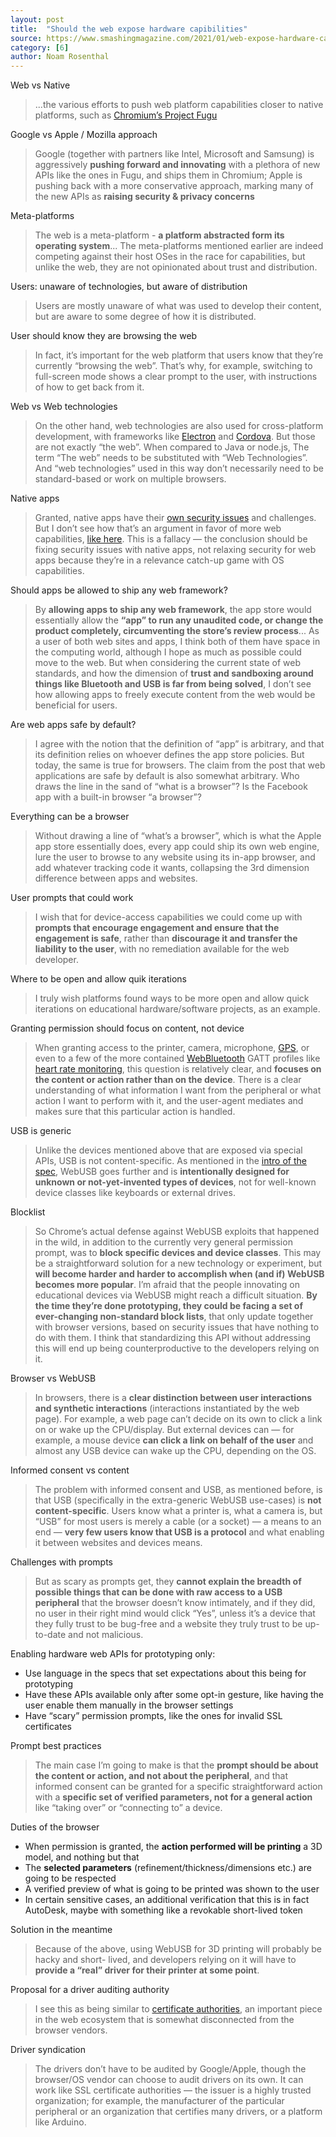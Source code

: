 ```yaml
---
layout: post
title:  "Should the web expose hardware capibilities"
source: https://www.smashingmagazine.com/2021/01/web-expose-hardware-capabilities/
category: [6]
author: Noam Rosenthal
---
```


Web vs Native

> ...the various efforts to push web platform capabilities closer to native platforms, such as [Chromium’s Project Fugu](https://www.chromium.org/teams/web-capabilities-fugu)

Google vs Apple / Mozilla approach

> Google (together with partners like Intel, Microsoft and Samsung) is aggressively **pushing forward and innovating** with a plethora of new APIs like the ones in Fugu, and ships them in Chromium; Apple is pushing back with a more conservative approach, marking many of the new APIs as **raising security & privacy concerns**

Meta-platforms

> The web is a meta-platform - **a platform abstracted form its operating system**... The meta-platforms mentioned earlier are indeed competing against their host OSes in the race for capabilities, but unlike the web, they are not opinionated about trust and distribution.

Users: unaware of technologies, but aware of distribution

> Users are mostly unaware of what was used to develop their content, but are aware to some degree of how it is distributed.

User should know they are browsing the web

> In fact, it’s important for the web platform that users know that they’re currently “browsing the web”. That’s why, for example, switching to full-screen mode shows a clear prompt to the user, with instructions of how to get back from it.

Web vs Web technologies

> On the other hand, web technologies are also used for cross-platform development, with frameworks like [Electron](https://www.electronjs.org/) and [Cordova](https://cordova.apache.org/). But those are not exactly “the web”. When compared to Java or node.js, The term “The web” needs to be substituted with “Web Technologies”. And “web technologies” used in this way don’t necessarily need to be standard-based or work on multiple browsers.

Native apps

> Granted, native apps have their [own security issues](https://www.imore.com/malicious-apps-ios-and-android-clock-24-million-downloads-500000-revenue) and challenges. But I don’t see how that’s an argument in favor of more web capabilities, [like here](https://infrequently.org/2020/06/platform-adjacency-theory/#fn-platform-adjacency-theory-25). This is a fallacy — the conclusion should be fixing security issues with native apps, not relaxing security for web apps because they’re in a relevance catch-up game with OS capabilities.

Should apps be allowed to ship any web framework?

> By **allowing apps to ship any web framework**, the app store would essentially allow the **“app” to run any unaudited code, or change the product completely, circumventing the store’s review process**... As a user of both web sites and apps, I think both of them have space in the computing world, although I hope as much as possible could move to the web. But when considering the current state of web standards, and how the dimension of **trust and sandboxing around things like Bluetooth and USB is far from being solved**, I don’t see how allowing apps to freely execute content from the web would be beneficial for users.

Are web apps safe by default?

> I agree with the notion that the definition of “app” is arbitrary, and that its definition relies on whoever defines the app store policies. But today, the same is true for browsers. The claim from the post that web applications are safe by default is also somewhat arbitrary. Who draws the line in the sand of “what is a browser”? Is the Facebook app with a built-in browser “a browser”?

Everything can be a browser

> Without drawing a line of “what’s a browser”, which is what the Apple app store essentially does, every app could ship its own web engine, lure the user to browse to any website using its in-app browser, and add whatever tracking code it wants, collapsing the 3rd dimension difference between apps and websites.

User prompts that could work

> I wish that for device-access capabilities we could come up with **prompts that encourage engagement and ensure that the engagement is safe**, rather than **discourage it and transfer the liability to the user**, with no remediation available for the web developer.

Where to be open and allow quik iterations

> I truly wish platforms found ways to be more open and allow quick iterations on educational hardware/software projects, as an example.

Granting permission should focus on content, not device

> When granting access to the printer, camera, microphone, [GPS](https://developer.mozilla.org/en-US/docs/Web/API/Geolocation_API), or even to a few of the more contained [WebBluetooth](https://web.dev/bluetooth/) GATT profiles like [heart rate monitoring](https://www.bluetooth.com/specifications/gatt/), this question is relatively clear, and **focuses on the content or action rather than on the device**. There is a clear understanding of what information I want from the peripheral or what action I want to perform with it, and the user-agent mediates and makes sure that this particular action is handled.

USB is generic

> Unlike the devices mentioned above that are exposed via special APIs, USB is not content-specific. As mentioned in the [intro of the spec](https://wicg.github.io/webusb/#introduction), WebUSB goes further and is **intentionally designed for unknown or not-yet-invented types of devices**, not for well-known device classes like keyboards or external drives.

Blocklist

> So Chrome’s actual defense against WebUSB exploits that happened in the wild, in addition to the currently very general permission prompt, was to **block specific devices and device classes**. This may be a straightforward solution for a new technology or experiment, but **will become harder and harder to accomplish when (and if) WebUSB becomes more popular**. I’m afraid that the people innovating on educational devices via WebUSB might reach a difficult situation. **By the time they’re done prototyping, they could be facing a set of ever-changing non-standard block lists**, that only update together with browser versions, based on security issues that have nothing to do with them. I think that standardizing this API without addressing this will end up being counterproductive to the developers relying on it.

Browser vs WebUSB

> In browsers, there is a **clear distinction between user interactions and synthetic interactions** (interactions instantiated by the web page). For example, a web page can’t decide on its own to click a link on or wake up the CPU/display. But external devices can — for example, a mouse device **can click a link on behalf of the user** and almost any USB device can wake up the CPU, depending on the OS.

Informed consent vs content

> The problem with informed consent and USB, as mentioned before, is that USB (specifically in the extra-generic WebUSB use-cases) is **not content-specific**. Users know what a printer is, what a camera is, but “USB” for most users is merely a cable (or a socket) — a means to an end — **very few users know that USB is a protocol** and what enabling it between websites and devices means.

Challenges with prompts

> But as scary as prompts get, they **cannot explain the breadth of possible things that can be done with raw access to a USB peripheral** that the browser doesn’t know intimately, and if they did, no user in their right mind would click “Yes”, unless it’s a device that they fully trust to be bug-free and a website they truly trust to be up-to-date and not malicious.

Enabling hardware web APIs for prototyping only:

- Use language in the specs that set expectations about this being for prototyping
- Have these APIs available only after some opt-in gesture, like having the user enable them manually in the browser settings
- Have “scary” permission prompts, like the ones for invalid SSL certificates

Prompt best practices

> The main case I’m going to make is that the **prompt should be about the content or action, and not about the peripheral**, and that informed consent can be granted for a specific straightforward action with a **specific set of verified parameters, not for a general action** like “taking over” or “connecting to” a device.

Duties of the browser

- When permission is granted, the **action performed will be printing** a 3D model, and nothing but that
- The **selected parameters** (refinement/thickness/dimensions etc.) are going to be respected
- A verified preview of what is going to be printed was shown to the user
- In certain sensitive cases, an additional verification that this is in fact AutoDesk, maybe with something like a revokable short-lived token

Solution in the meantime

> Because of the above, using WebUSB for 3D printing will probably be hacky and short- lived, and developers relying on it will have to **provide a “real” driver for their printer at some point**.

Proposal for a driver auditing authority

> I see this as being similar to [certificate authorities](https://en.wikipedia.org/wiki/Certificate_authority), an important piece in the web ecosystem that is somewhat disconnected from the browser vendors.

Driver syndication

> The drivers don’t have to be audited by Google/Apple, though the browser/OS vendor can choose to audit drivers on its own. It can work like SSL certificate authorities — the issuer is a highly trusted organization; for example, the manufacturer of the particular peripheral or an organization that certifies many drivers, or a platform like Arduino.
